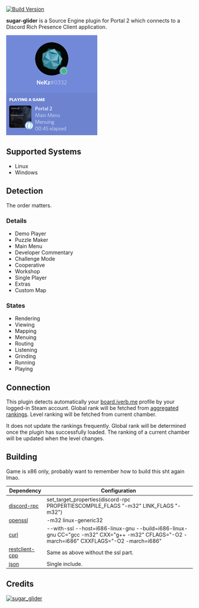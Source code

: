 [![Build Version](https://img.shields.io/badge/version-v1.0-brightgreen.svg)](https://github.com/NeKzor/sugar-glider/projects/1)

**sugar-glider** is a Source Engine plugin for Portal 2 which connects to a Discord Rich Presence Client application.

[![screenie](doc/screenie.png)](https://discordapp.com/developers/docs/rich-presence/how-to)

## Supported Systems

- Linux
- Windows

## Detection

The order matters.

### Details

- Demo Player
- Puzzle Maker
- Main Menu
- Developer Commentary
- Challenge Mode
- Cooperative
- Workshop
- Single Player
- Extras
- Custom Map

### States

- Rendering
- Viewing
- Mapping
- Menuing
- Routing
- Listening
- Grinding
- Running
- Playing

## Connection

This plugin detects automatically your [board.iverb.me](https://board.iverb.me) profile by your logged-in Steam account. Global rank will be fetched from [aggregated rankings](https://board.iverb.me/aggregated/overall). Level ranking will be fetched from current chamber.

It does not update the rankings frequently. Global rank will be determined once the plugin has successfully loaded. The ranking of a current chamber will be updated when the level changes.

## Building

Game is x86 only, probably want to remember how to build this sht again lmao.

|Dependency|Configuration|
|---|---|
|[discord-rpc](https://github.com/discordapp/discord-rpc)|set_target_properties(discord-rpc PROPERTIESCOMPILE_FLAGS "-m32" LINK_FLAGS "-m32")|
|[openssl](https://github.com/openssl/openssl)|-m32 linux-generic32|
|[curl](https://github.com/curl/curl)|--with-ssl --host=i686-linux-gnu --build=i686-linux-gnu CC="gcc -m32" CXX="g++ -m32" CFLAGS="-O2 -march=i686" CXXFLAGS="-O2 -march=i686"|
|[restclient-cpp](https://github.com/mrtazz/restclient-cpp)|Same as above without the ssl part.|
|[json](https://github.com/nlohmann/json)|Single include.|

## Credits

<a href="https://en.wikipedia.org/wiki/Sugar_glider">
<img alt="sugar_glider" src="https://upload.wikimedia.org/wikipedia/commons/0/0d/Petaurus_breviceps-Cayley.jpg" width="100" title="Krzyhau"/>
</a>
